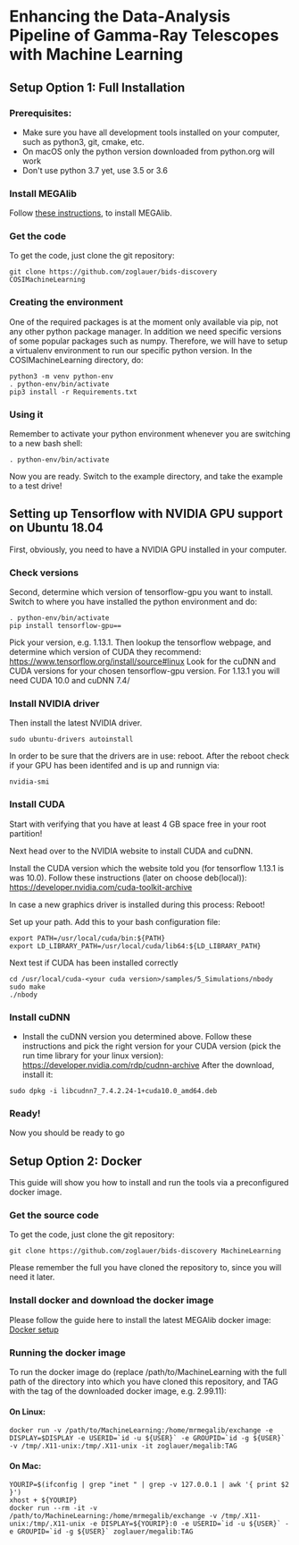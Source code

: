 # Enhancing the Data-Analysis Pipeline of Gamma-Ray Telescopes with Machine Learning

## Setup Option 1: Full Installation


### Prerequisites:

* Make sure you have all development tools installed on your computer, such as python3, git, cmake, etc.
* On macOS only the python version downloaded from python.org will work
* Don't use python 3.7 yet, use 3.5 or 3.6


### Install MEGAlib

Follow [these instructions](http://megalibtoolkit.com/setup.html), to install MEGAlib.


### Get the code

To get the code, just clone the git repository:
```
git clone https://github.com/zoglauer/bids-discovery COSIMachineLearning
```


### Creating the environment

One of the required packages is at the moment only available via pip, not any other python package manager. In addition we need specific versions of some popular packages such as numpy. Therefore, we will have to setup a virtualenv environment to run our specific python version. In the COSIMachineLearning directory, do:

```
python3 -m venv python-env
. python-env/bin/activate
pip3 install -r Requirements.txt
```


### Using it

Remember to activate your python environment whenever you are switching to a new bash shell:
```
. python-env/bin/activate
```

Now you are ready. Switch to the example directory, and take the example to a test drive!


## Setting up Tensorflow with NVIDIA GPU support on Ubuntu 18.04

First, obviously, you need to have a NVIDIA GPU installed in your computer.

### Check versions

Second, determine which version of tensorflow-gpu you want to install. Switch to where you have installed the python environment and do:
```
. python-env/bin/activate
pip install tensorflow-gpu==
```
Pick your version, e.g. 1.13.1. Then lookup the tensorflow webpage, and determine which version of CUDA they recommend:
https://www.tensorflow.org/install/source#linux
Look for the cuDNN and CUDA versions for your chosen tensorflow-gpu version. For 1.13.1 you will need CUDA 10.0 and cuDNN 7.4/


### Install NVIDIA driver

Then install the latest NVIDIA driver.
```
sudo ubuntu-drivers autoinstall
```
In order to be sure that the drivers are in use: reboot.
After the reboot check if your GPU has been identifed and is up and runnign via:
```
nvidia-smi
```

### Install CUDA

Start with verifying that you have at least 4 GB space free in your root partition!

Next head over to the NVIDIA website to install CUDA and cuDNN. 

Install the CUDA version which the website told you (for tensorflow 1.13.1 is was 10.0). Follow these instructions (later on choose deb(local)):
https://developer.nvidia.com/cuda-toolkit-archive

In case a new graphics driver is installed during this process: Reboot!

Set up your path. Add this to your bash configuration file:
```
export PATH=/usr/local/cuda/bin:${PATH} 
export LD_LIBRARY_PATH=/usr/local/cuda/lib64:${LD_LIBRARY_PATH}
```


Next test if CUDA has been installed correctly
```
cd /usr/local/cuda-<your cuda version>/samples/5_Simulations/nbody
sudo make
./nbody
```


### Install cuDNN

* Install the cuDNN version you determined above. Follow these instructions and pick the right version for your CUDA version (pick the run time library for your linux version): 
https://developer.nvidia.com/rdp/cudnn-archive
After the download, install it:
```
sudo dpkg -i libcudnn7_7.4.2.24-1+cuda10.0_amd64.deb
```

### Ready!

Now you should be ready to go






## Setup Option 2: Docker

This guide will show you how to install and run the tools via a preconfigured docker image.

### Get the source code


To get the code, just clone the git repository:
```
git clone https://github.com/zoglauer/bids-discovery MachineLearning
```

Please remember the full you have cloned the repository to, since you will need it later.


### Install docker and download the docker image

Please follow the guide here to install the latest MEGAlib docker image: [Docker setup](http://megalibtoolkit.com/setup.html#Docker "Docker setup")


### Running the docker image

To run the docker image do (replace /path/to/MachineLearning with the full path of the directory into which you have cloned this repository, and TAG with the tag of the downloaded docker image, e.g. 2.99.11):


#### On Linux:

```
docker run -v /path/to/MachineLearning:/home/mrmegalib/exchange -e DISPLAY=$DISPLAY -e USERID=`id -u ${USER}` -e GROUPID=`id -g ${USER}` -v /tmp/.X11-unix:/tmp/.X11-unix -it zoglauer/megalib:TAG
```

#### On Mac:

```
YOURIP=$(ifconfig | grep "inet " | grep -v 127.0.0.1 | awk '{ print $2 }')
xhost + ${YOURIP}
docker run --rm -it -v /path/to/MachineLearning:/home/mrmegalib/exchange -v /tmp/.X11-unix:/tmp/.X11-unix -e DISPLAY=${YOURIP}:0 -e USERID=`id -u ${USER}` -e GROUPID=`id -g ${USER}` zoglauer/megalib:TAG
```
